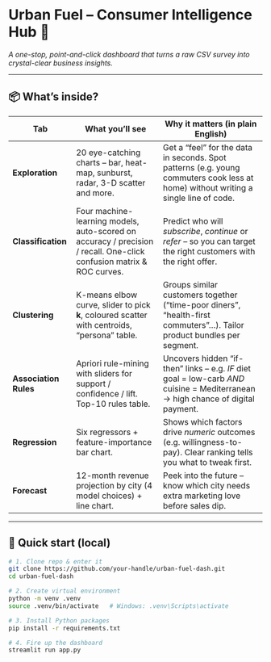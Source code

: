 # Urban Fuel – Consumer Intelligence Hub 🍱

*A one-stop, point-and-click dashboard that turns a raw CSV survey into crystal-clear business insights.*

---

## 📦 What’s inside?

| Tab | What you’ll see | Why it matters (in plain English) |
|-----|-----------------|------------------------------------|
| **Exploration** | 20 eye-catching charts – bar, heat-map, sunburst, radar, 3-D scatter and more. | Get a “feel” for the data in seconds. Spot patterns (e.g. young commuters cook less at home) without writing a single line of code. |
| **Classification** | Four machine-learning models, auto-scored on accuracy / precision / recall. One-click confusion matrix & ROC curves. | Predict who will *subscribe*, *continue* or *refer* – so you can target the right customers with the right offer. |
| **Clustering** | K-means elbow curve, slider to pick **k**, coloured scatter with centroids, “persona” table. | Groups similar customers together (“time-poor diners”, “health-first commuters”…). Tailor product bundles per segment. |
| **Association Rules** | Apriori rule-mining with sliders for support / confidence / lift. Top-10 rules table. | Uncovers hidden “if-then” links – e.g. *IF* diet goal = low-carb *AND* cuisine = Mediterranean → high chance of digital payment. |
| **Regression** | Six regressors + feature-importance bar chart. | Shows which factors drive *numeric* outcomes (e.g. willingness-to-pay). Clear ranking tells you what to tweak first. |
| **Forecast** | 12-month revenue projection by city (4 model choices) + line chart. | Peek into the future – know which city needs extra marketing love before sales dip. |

---

## 🚀 Quick start (local)

```bash
# 1. Clone repo & enter it
git clone https://github.com/your-handle/urban-fuel-dash.git
cd urban-fuel-dash

# 2. Create virtual environment
python -m venv .venv
source .venv/bin/activate   # Windows: .venv\Scripts\activate

# 3. Install Python packages
pip install -r requirements.txt

# 4. Fire up the dashboard
streamlit run app.py
